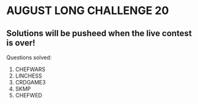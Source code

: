 # AUGUST LONG CHALLENGE 20
## Solutions will be pusheed when the live contest is over!

Questions solved:
1. CHEFWARS
2. LINCHESS
3. CRDGAME3
4. SKMP
5. CHEFWED
